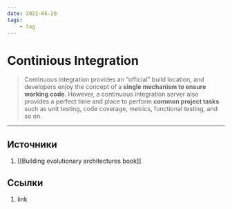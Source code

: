 ```yaml
---
date: 2022-05-28
tags:
    - tag
---
```

# Continious Integration

> Continuous integration provides an “official” build location, and developers enjoy the concept of a **single mechanism to ensure working code**. However, a continuous integration server also provides a perfect time and place to perform **common project tasks** such as unit testing, code coverage, metrics, functional testing, and so on.

---

## Источники

1. [[Building evolutionary architectures book]]

## Ссылки

1. link
